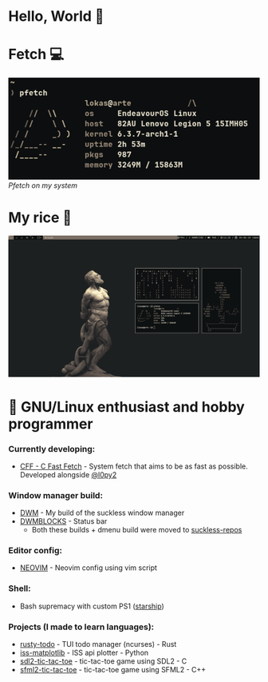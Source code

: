 # Hello, World 👋

# Fetch  💻

![fetch](https://raw.githubusercontent.com/egujito/egujito/main/fetch.png) _Pfetch on my system_

# My rice 🍚

![rice](https://raw.githubusercontent.com/egujito/suckless-repos/master/wm.png)

 ##
 # 🐧 GNU/Linux enthusiast and hobby programmer
 ### Currently developing:
 - [CFF - C Fast Fetch](https://github.com/egujito/cff) - System fetch that aims to be as fast as possible. Developed alongside [@l0py2](https://github.com/l0py2)
### Window manager build:
- [DWM](https://github.com/egujito/dwm) - My build of the suckless window manager
- [DWMBLOCKS](https://github.com/egujito/dwmblocks) - Status bar
	- Both these builds + dmenu build were moved to [suckless-repos](https://github.com/egujito/suckless-repos)

### Editor config:
- [NEOVIM](https://github.com/egujito/nvim) - Neovim config using vim script

### Shell:
- Bash supremacy with custom PS1 ([starship](https://starship.rs/))
### Projects (I made to learn languages):
- [rusty-todo](https://github.com/egujito/rusty-todo) - TUI todo manager (ncurses) - Rust
- [iss-matplotlib](https://github.com/egujito/iss.matplotlib) - ISS api plotter - Python
- [sdl2-tic-tac-toe](https://github.com/egujito/sdl2-tic-tac-toe) - tic-tac-toe game using SDL2 - C
- [sfml2-tic-tac-toe](https://github.com/egujito/sfml-tic-tac-toe) - tic-tac-toe game using SFML2 - C++
